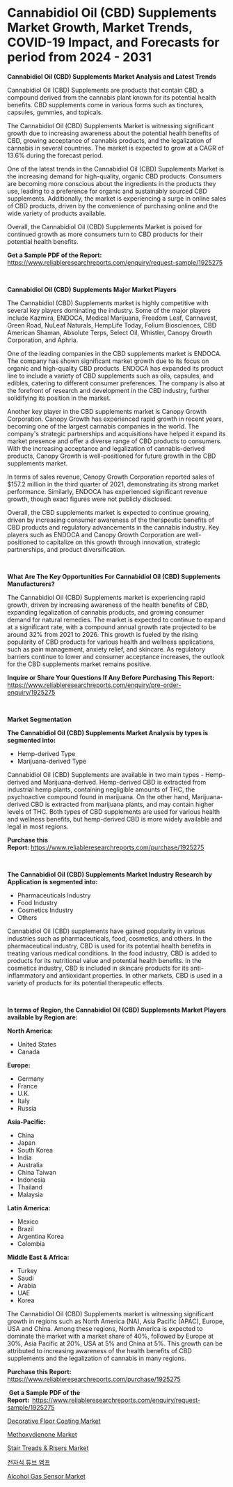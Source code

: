 <p><h1>Cannabidiol Oil (CBD) Supplements Market Growth, Market Trends, COVID-19 Impact, and Forecasts for period from 2024 - 2031</h1></p><p><strong>Cannabidiol Oil (CBD) Supplements Market Analysis and Latest Trends</strong></p>
<p><p>Cannabidiol Oil (CBD) Supplements are products that contain CBD, a compound derived from the cannabis plant known for its potential health benefits. CBD supplements come in various forms such as tinctures, capsules, gummies, and topicals.</p><p>The Cannabidiol Oil (CBD) Supplements Market is witnessing significant growth due to increasing awareness about the potential health benefits of CBD, growing acceptance of cannabis products, and the legalization of cannabis in several countries. The market is expected to grow at a CAGR of 13.6% during the forecast period.</p><p>One of the latest trends in the Cannabidiol Oil (CBD) Supplements Market is the increasing demand for high-quality, organic CBD products. Consumers are becoming more conscious about the ingredients in the products they use, leading to a preference for organic and sustainably sourced CBD supplements. Additionally, the market is experiencing a surge in online sales of CBD products, driven by the convenience of purchasing online and the wide variety of products available.</p><p>Overall, the Cannabidiol Oil (CBD) Supplements Market is poised for continued growth as more consumers turn to CBD products for their potential health benefits.</p></p>
<p><strong>Get a Sample PDF of the Report:&nbsp;</strong> <a href="https://www.reliableresearchreports.com/enquiry/request-sample/1925275">https://www.reliableresearchreports.com/enquiry/request-sample/1925275</a></p>
<p>&nbsp;</p>
<p><strong>Cannabidiol Oil (CBD) Supplements Major Market Players</strong></p>
<p><p>The Cannabidiol (CBD) Supplements market is highly competitive with several key players dominating the industry. Some of the major players include Kazmira, ENDOCA, Medical Marijuana, Freedom Leaf, Cannavest, Green Road, NuLeaf Naturals, HempLife Today, Folium Biosciences, CBD American Shaman, Absolute Terps, Select Oil, Whistler, Canopy Growth Corporation, and Aphria.</p><p>One of the leading companies in the CBD supplements market is ENDOCA. The company has shown significant market growth due to its focus on organic and high-quality CBD products. ENDOCA has expanded its product line to include a variety of CBD supplements such as oils, capsules, and edibles, catering to different consumer preferences. The company is also at the forefront of research and development in the CBD industry, further solidifying its position in the market.</p><p>Another key player in the CBD supplements market is Canopy Growth Corporation. Canopy Growth has experienced rapid growth in recent years, becoming one of the largest cannabis companies in the world. The company's strategic partnerships and acquisitions have helped it expand its market presence and offer a diverse range of CBD products to consumers. With the increasing acceptance and legalization of cannabis-derived products, Canopy Growth is well-positioned for future growth in the CBD supplements market.</p><p>In terms of sales revenue, Canopy Growth Corporation reported sales of $157.2 million in the third quarter of 2021, demonstrating its strong market performance. Similarly, ENDOCA has experienced significant revenue growth, though exact figures were not publicly disclosed.</p><p>Overall, the CBD supplements market is expected to continue growing, driven by increasing consumer awareness of the therapeutic benefits of CBD products and regulatory advancements in the cannabis industry. Key players such as ENDOCA and Canopy Growth Corporation are well-positioned to capitalize on this growth through innovation, strategic partnerships, and product diversification.</p></p>
<p>&nbsp;</p>
<p><strong>What Are The Key Opportunities For Cannabidiol Oil (CBD) Supplements Manufacturers?</strong></p>
<p><p>The Cannabidiol Oil (CBD) Supplements market is experiencing rapid growth, driven by increasing awareness of the health benefits of CBD, expanding legalization of cannabis products, and growing consumer demand for natural remedies. The market is expected to continue to expand at a significant rate, with a compound annual growth rate projected to be around 32% from 2021 to 2026. This growth is fueled by the rising popularity of CBD products for various health and wellness applications, such as pain management, anxiety relief, and skincare. As regulatory barriers continue to lower and consumer acceptance increases, the outlook for the CBD supplements market remains positive.</p></p>
<p><strong>Inquire or Share Your Questions If Any Before Purchasing This Report:</strong> <a href="https://www.reliableresearchreports.com/enquiry/pre-order-enquiry/1925275">https://www.reliableresearchreports.com/enquiry/pre-order-enquiry/1925275</a></p>
<p>&nbsp;</p>
<p><strong>Market Segmentation</strong></p>
<p><strong>The Cannabidiol Oil (CBD) Supplements Market Analysis by types is segmented into:</strong></p>
<p><ul><li>Hemp-derived Type</li><li>Marijuana-derived Type</li></ul></p>
<p><p>Cannabidiol Oil (CBD) Supplements are available in two main types - Hemp-derived and Marijuana-derived. Hemp-derived CBD is extracted from industrial hemp plants, containing negligible amounts of THC, the psychoactive compound found in marijuana. On the other hand, Marijuana-derived CBD is extracted from marijuana plants, and may contain higher levels of THC. Both types of CBD supplements are used for various health and wellness benefits, but hemp-derived CBD is more widely available and legal in most regions.</p></p>
<p><strong>Purchase this Report:&nbsp;</strong><a href="https://www.reliableresearchreports.com/purchase/1925275">https://www.reliableresearchreports.com/purchase/1925275</a></p>
<p>&nbsp;</p>
<p><strong>The Cannabidiol Oil (CBD) Supplements Market Industry Research by Application is segmented into:</strong></p>
<p><ul><li>Pharmaceuticals Industry</li><li>Food Industry</li><li>Cosmetics Industry</li><li>Others</li></ul></p>
<p><p>Cannabidiol Oil (CBD) supplements have gained popularity in various industries such as pharmaceuticals, food, cosmetics, and others. In the pharmaceutical industry, CBD is used for its potential health benefits in treating various medical conditions. In the food industry, CBD is added to products for its nutritional value and potential health benefits. In the cosmetics industry, CBD is included in skincare products for its anti-inflammatory and antioxidant properties. In other markets, CBD is used in a variety of products for its potential therapeutic effects.</p></p>
<p>&nbsp;</p>
<p><strong>In terms of Region, the Cannabidiol Oil (CBD) Supplements Market Players available by Region are:</strong></p>
<p>
    <p> <strong> North America: </strong>
        <ul>
            <li>United States</li>
            <li>Canada</li>
        </ul>
        </p> 
    <p> <strong> Europe: </strong>
        <ul>
            <li>Germany</li>
            <li>France</li>
            <li>U.K.</li>
            <li>Italy</li>
            <li>Russia</li>
        </ul>
        </p> 
    <p> <strong> Asia-Pacific: </strong>
        <ul>
            <li>China</li>
            <li>Japan</li>
            <li>South Korea</li>
            <li>India</li>
            <li>Australia</li>
            <li>China Taiwan</li>
            <li>Indonesia</li>
            <li>Thailand</li>
            <li>Malaysia</li>
        </ul>
        </p> 
    <p> <strong> Latin America: </strong>
        <ul>
            <li>Mexico</li>
            <li>Brazil</li>
            <li>Argentina Korea</li>
            <li>Colombia</li>
        </ul>
        </p> 
    <p> <strong> Middle East & Africa: </strong>
        <ul>
            <li>Turkey</li>
            <li>Saudi</li>
            <li>Arabia</li>
            <li>UAE</li>
            <li>Korea</li>
        </ul>
    </p>
    </p>
<p><p>The Cannabidiol Oil (CBD) Supplements market is witnessing significant growth in regions such as North America (NA), Asia Pacific (APAC), Europe, USA and China. Among these regions, North America is expected to dominate the market with a market share of 40%, followed by Europe at 30%, Asia Pacific at 20%, USA at 5% and China at 5%. This growth can be attributed to increasing awareness of the health benefits of CBD supplements and the legalization of cannabis in many regions.</p></p>
<p><strong>Purchase this Report: </strong><a href="https://www.reliableresearchreports.com/purchase/1925275">https://www.reliableresearchreports.com/purchase/1925275</a></p>
<p>&nbsp;<strong>Get a Sample PDF of the Report:&nbsp;&nbsp;</strong><a href="https://www.reliableresearchreports.com/enquiry/request-sample/1925275">https://www.reliableresearchreports.com/enquiry/request-sample/1925275</a></p>
<p><strong></strong></p>
<p><p><a href="https://unruly-ladybug-44b.notion.site/Decorative-Floor-Coating-Market-Offers-Provide-Insightful-Data-for-the-Time-Period-from-2024-to-2031-164b46167f1c4d3ca8f925c30feba569">Decorative Floor Coating Market</a></p><p><a href="https://view.publitas.com/reportprime-1/methoxydienone-market-share-market-new-trends-analysis-report-by-type-by-application-by-end-use-by-region-and-segment-forecasts-2024-2031/">Methoxydienone Market</a></p><p><a href="https://cute-banjo-8ca.notion.site/Stair-Treads-Risers-Market-Size-Growth-Outlook-from-2024-to-2031-projecting-at-Market-s-Trends-A-fa39513984484c26af79e78c621f5ca6">Stair Treads & Risers Market</a></p><p><a href="https://medium.com/@kenza.eliraki/%EC%A0%84%EC%9E%90%EA%B4%80-%EC%A6%9D%ED%8F%AD%EA%B8%B0-%EC%8B%9C%EC%9E%A5-%EB%B6%84%EC%84%9D-cagr-%EC%8B%9C%EC%9E%A5-%EC%84%B8%EB%B6%84%ED%99%94-%EB%B0%8F-%EC%84%B8%EA%B3%84%EC%A0%81-%EC%82%B0%EC%97%85-%EA%B0%9C%EC%9A%94-1a2b6056d832">전자식 튜브 앰프</a></p><p><a href="https://view.publitas.com/reportprime-1/alcohol-gas-sensor-market-size-growing-and-forecasted-for-period-from-2024-2031-and-provides-complete-market-analysis-of-this-market/">Alcohol Gas Sensor Market</a></p></p>